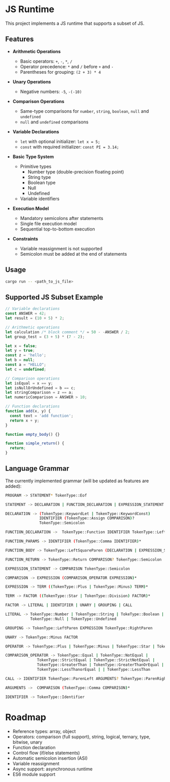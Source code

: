 # JS Runtime

This project implements a JS runtime that supports a subset of JS.

## Features

- **Arithmetic Operations**
  - Basic operators: `+`, `-`, `*`, `/`
  - Operator precedence: `*` and `/` before `+` and `-`
  - Parentheses for grouping: `(2 + 3) * 4`

- **Unary Operations**
  - Negative numbers: `-5`, `-(-10)`

- **Comparison Operations**
  - Same-type comparisons for `number`, `string`, `boolean`, `null` and `undefined`
  - `null` and `undefined` comparisons

- **Variable Declarations**
  - `let` with optional initializer: `let x = 5;`
  - `const` with required initializer: `const PI = 3.14;`

- **Basic Type System**
  - Primitive types
    - Number type (double-precision floating point)
    - String type
    - Boolean type
    - Null
    - Undefined
  - Variable identifiers
  
- **Execution Model**
  - Mandatory semicolons after statements
  - Single file execution model
  - Sequential top-to-bottom execution

- **Constraints**
  - Variable reassignment is not supported
  - Semicolon must be added at the end of statements

## Usage

```bash
cargo run -- <path_to_js_file>
```

## Supported JS Subset Example

```js
// Variable declarations
const ANSWER = 42;
let result = (10 + 5) * 2;

// Arithmetic operations
let calculation /* block comment */ = 50 - -ANSWER / 2;
let group_test = (3 + 5) * (7 - 2);

let x = false;
let y = true;
const z = 'hello';
let b = null;
const a = "HELLO";
let c = undefined;

// Comparison operations
let isEqual = x == y;
let isNullOrUndefined = b == c;
let stringComparison = z == a;
let numericComparison = ANSWER > 10;

// Function declarations
function add(x, y) {
  const text = 'add function';
  return x + y;
}

function empty_body() {}

function simple_return() {
  return;
}
```

## Language Grammar

The currently implemented grammar (will be updated as features are added):

```bash
PROGRAM -> STATEMENT* TokenType::Eof

STATEMENT -> DECLARATION | FUNCTION_DECLARATION | EXPRESSION_STATEMENT

DECLARATION -> (TokenType::KeywordLet | TokenType::KeywordConst)
               IDENTIFIER (TokenType::Assign COMPARISON)? 
               TokenType::Semicolon

FUNCTION_DECLARATION ->  TokenType::Function IDENTIFIER TokenType::LeftParen FUNCTION_PARAMS? TokenType::RightParen FUNCTION_BODY

FUNCTION_PARAMS -> IDENTIFIER (TokenType::Comma IDENTIFIER)*

FUNCTION_BODY -> TokenType::LeftSquareParen (DECLARATION | EXPRESSION_STATEMENT)* (FUNCTION_RETURN)? TokenType::RightSquareParen

FUNCTION_RETURN -> TokenType::Return COMPARISON? TokenType::Semicolon

EXPRESSION_STATEMENT -> COMPARISON TokenType::Semicolon

COMPARISON -> EXPRESSION (COMPARISON_OPERATOR EXPRESSION)*

EXPRESSION -> TERM ((TokenType::Plus | TokenType::Minus) TERM)*

TERM -> FACTOR ((TokenType::Star | TokenType::Division) FACTOR)*

FACTOR -> LITERAL | IDENTIFIER | UNARY | GROUPING | CALL

LITERAL -> TokenType::Number | TokenType::String | TokeType::Boolean |
           TokenType::Null | TokenType::Undefined

GROUPING -> TokenType::LeftParen EXPRESSION TokenType::RightParen

UNARY -> TokenType::Minus FACTOR 

OPERATOR -> TokenType::Plus | TokenType::Minus | TokenType::Star | TokenType::Slash

COMPARISON_OPERATOR -> TokenType::Equal | TokenType::NotEqual |
              TokenType::StrictEqual | TokenType::StrictNotEqual |
              TokenType::GreaterThan | TokenType::GreaterThanOrEqual |
              TokenType::LessThanorEqual | | TokenType::LessThan

CALL -> IDENTIFIER TokenType::ParenLeft ARGUMENTS? TokenType::ParenRight

ARGUMENTS ->  COMPARISON (TokenType::Comma COMPARISON)*

IDENTIFIER -> TokenType::Identifier
```

# Roadmap

- Reference types: array, object
- Operators: comparison (full support), string, logical, ternary, type, bitwise, unary
- Function declaration
- Control flow (if/else statements)
- Automatic semicolon insertion (ASI)
- Variable reassignment
- Async support: asynchronous runtime
- ES6 module support